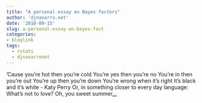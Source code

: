 ```yaml
---
title: "A personal essay on Bayes factors"
author: 'djnavarro.net'
date: '2018-09-15'
slug: a-personal-essay-on-bayes-fact
categories:
- bloglink
tags:
  - rstats
  - djnavarronet
---
```


’Cause you’re hot then you’re cold You’re yes then you’re no You’re in then you’re out You’re up then you’re down You’re wrong when it’s right It’s black and it’s white - Katy Perry Or, in something closer to every day language: What’s not to love? Oh, you sweet summer[... <i class="fas fa-external-link-alt"></i>](https://djnavarro.net/post/2018-09-15-open-closed/)

